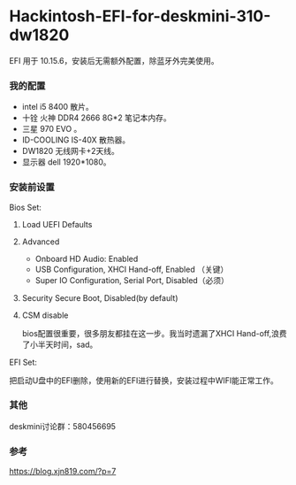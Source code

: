 # Hackintosh-EFI-for-deskmini-310-dw1820



EFI 用于 10.15.6，安装后无需额外配置，除蓝牙外完美使用。

### 我的配置

- intel i5 8400 散片。
- 十铨 火神 DDR4 2666 8G*2 笔记本内存。
- 三星 970 EVO  。
- ID-COOLING IS-40X 散热器。
- DW1820 无线网卡+2天线。
- 显示器 dell 1920*1080。

### 安装前设置

Bios Set:

1. Load UEFI Defaults

2. Advanced

   - Onboard HD Audio: Enabled
   - USB Configuration, XHCI Hand-off, Enabled （关键）
   - Super IO Configuration, Serial Port, Disabled（必须）

3. Security Secure Boot, Disabled(by default)

4. CSM disable

   bios配置很重要，很多朋友都挂在这一步。我当时遗漏了XHCI Hand-off,浪费了小半天时间，sad。


EFI Set:

​	把启动U盘中的EFI删除，使用新的EFI进行替换，安装过程中WIFI能正常工作。

### 其他

deskmini讨论群：580456695

### 参考

https://blog.xjn819.com/?p=7

